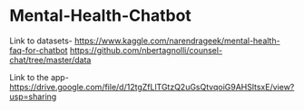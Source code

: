 # Mental-Health-Chatbot

Link to datasets- https://www.kaggle.com/narendrageek/mental-health-faq-for-chatbot
                  https://github.com/nbertagnolli/counsel-chat/tree/master/data

Link to the app- https://drive.google.com/file/d/12tgZfLlTGtzQ2uGsQtvqoiG9AHSltsxE/view?usp=sharing
